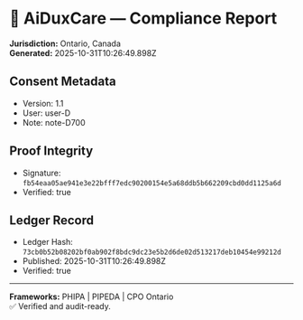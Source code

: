 # 🧾 AiDuxCare — Compliance Report
**Jurisdiction:** Ontario, Canada  
**Generated:** 2025-10-31T10:26:49.898Z

## Consent Metadata
- Version: 1.1
- User: user-D
- Note: note-D700

## Proof Integrity
- Signature: `fb54eaa05ae941e3e22bfff7edc90200154e5a68ddb5b662209cbd0dd1125a6d`
- Verified: true

## Ledger Record
- Ledger Hash: `73cb0b52b08202bf0ab902f8bdc9dc23e5b2d6de02d513217deb10454e99212d`
- Published: 2025-10-31T10:26:49.898Z
- Verified: true

---

**Frameworks:** PHIPA | PIPEDA | CPO Ontario  
✅ Verified and audit-ready.